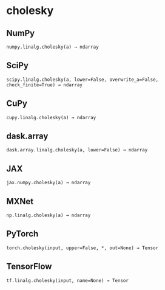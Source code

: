 # cholesky

## NumPy

```
numpy.linalg.cholesky(a) → ndarray
```

## SciPy

```
scipy.linalg.cholesky(a, lower=False, overwrite_a=False, check_finite=True) → ndarray
```

## CuPy

```
cupy.linalg.cholesky(a) → ndarray
```

## dask.array

```
dask.array.linalg.cholesky(a, lower=False) → ndarray
```

## JAX

```
jax.numpy.cholesky(a) → ndarray
```

## MXNet

```
np.linalg.cholesky(a) → ndarray
```

## PyTorch

```
torch.cholesky(input, upper=False, *, out=None) → Tensor
```

## TensorFlow

```
tf.linalg.cholesky(input, name=None) → Tensor
```
